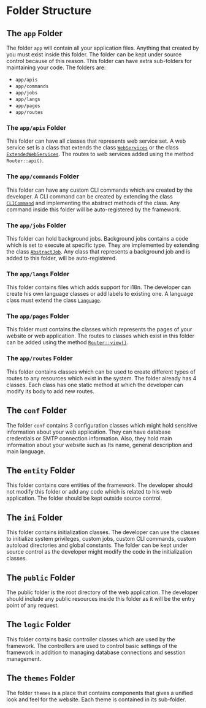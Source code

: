 # Folder Structure

## The `app` Folder
The folder `app` will contain all your application files. Anything that created by you must exist inside this folder. The folder can be kept under source control because of this reason. This folder can have extra sub-folders for maintaining your code. The folders are:
* `app/apis`
* `app/commands`
* `app/jobs`
* `app/langs`
* `app/pages`
* `app/routes`

### The `app/apis` Folder
This folder can have all classes that represents web service set. A web service set is a class that extends the class <a href="https://webfiori.com/docs/restEasy/WebServices">`WebServices`</a> or the class <a href="https://webfiori.com/docs/webfiori/entity/ExtendedWebServices">`ExtendedWebServices`</a>. The routes to web services added using the method `Router::api()`.

### The `app/commands` Folder
This folder can have any custom CLI commands which are created by the developer. A CLI command can be created by extending the class <a href="https://webfiori.com/docs/webfiori/entity/cli/CLICommand">`CLICommand`</a> and implementing the abstract methods of the class. Any command inside this folder will be auto-registered by the framework.

### The `app/jobs` Folder
This folder can hold background jobs. Background jobs contains a code which is set to execute at specific type. They are implemented by extending the class <a href="https://webfiori.com/docs/webfiori/entity/cron/AbstractJob">`AbstractJob`</a>. Any class that represents a background job and is added to this folder, will be auto-registered.

### The `app/langs` Folder 
This folder contains files which adds support for i18n. The developer can create his own language classes or add labels to existing one. A language class must extend the class <a href="https://webfiori.com/docs/webfiori/entity/langs/Language">`Language`</a>.

### The `app/pages` Folder
This folder must contains the classes which represents the pages of your website or web application. The routes to classes which exist in this folder can be added using the method <a  href="https://webfiori.com/docs/webfiori/entity/router/Router#view">`Router::view()`</a>.

### The `app/routes` Folder
This folder contains classes which can be used to create different types of routes to any resources which exist in the system. The folder already has 4 classes. Each class has one static method at which the developer can modify its body to add new routes.

## The `conf` Folder
The folder `conf` contains 3 configuration classes which might hold sensitive information about your web application. They can have database credentials or SMTP connection information. Also, they hold main information about your website such as Its name, general description and main language.

## The `entity` Folder
This folder contains core entities of the framework. The developer should not modify this folder or add any code which is related to his web application. The folder should be kept outside source control.

## The `ini` Folder
This folder contains initialization classes. The developer can use the classes to initialize system privileges, custom jobs, custom CLI commands, custom autoload directories and global constants. The folder can be kept under source control as the developer might modify the code in the initialization classes.

## The `public` Folder
The public folder is the root directory of the web application. The developer should include any public resources inside this folder as it will be the entry point of any request. 

## The `logic` Folder
This folder contains basic controller classes which are used by the framework. The controllers are used to control basic settings of the framework in addition to managing database connections and sesstion management.

## The `themes` Folder
The folder `themes` is a place that contains components that gives a unified look and feel for the website. Each theme is contained in its sub-folder.

